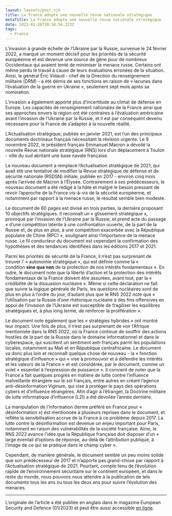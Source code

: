 ```yaml
---
layout: layouts/post.njk
title: La France adopte une nouvelle revue nationale stratégique
metaTitle: La France adopte une nouvelle revue nationale stratégique
date: 2023-01-26T20:58:54.223Z
tags:
  - France
---
```

L’invasion à grande échelle de l’Ukraine par la Russie, survenue le 24 février 2022, a marqué un moment décisif pour les priorités de la sécurité européenne et est devenue une source de gêne pour de nombreux Occidentaux qui avaient tenté de minimiser la menace russe. Certains ont même perdu le travail à cause de leurs évaluations erronées de la situation. Ainsi, le général Éric Vidaud - chef de la Direction du renseignement militaire (DRM) - a été démis de ses fonctions en raison de « lacunes dans l’évaluation de la guerre en Ukraine », seulement sept mois après sa nomination.

L’invasion a également apporté plus d’incertitude au climat de défense en Europe. Les capacités de renseignement nationales de la France ainsi que ses approches envers la région ont été contraires à l’évaluation américaine avant l’invasion de l’Ukraine par la Russie, et il est par conséquent devenu nécessaire pour la France de s’adapter à la nouvelle réalité.

L’Actualisation stratégique, publiée en janvier 2021, est l’un des principaux documents doctrinaux français nécessitant la révision urgente. Le 9 novembre 2022, le président français Emmanuel Macron a dévoilé la nouvelle Revue nationale stratégique (RNS) lors d’un déplacement à Toulon - ville du sud abritant une base navale française.

Le nouveau document a remplacé l’Actualisation stratégique de 2021, qui avait été une tentative de modifier la Revue stratégique de défense et de sécurité nationale (RSDSN) initiale, publiée en 2017 - environ cinq mois après l’arrivée de Macron à l’Élysée. Contrairement à ses prédécesseurs, le nouveau document a été rédigé à la hâte et malgré le besoin pressant de revoir l’approche de la France vis-à-vis de la sécurité européenne, et notamment par rapport à la menace russe, le résultat semble bien modeste.

Le document de 60 pages est divisé en trois parties, la dernière proposant 10 objectifs stratégiques. Il reconnaît un « glissement stratégique », provoqué par l’invasion de l’Ukraine par la Russie, et prend acte du passage « d’une compétition latente à une confrontation ouverte, de la part de la Russie et, de plus en plus, à une compétition exacerbée avec la République populaire de Chine (RPC) », soulignant ainsi l’importance de la menace russe. Le fil conducteur du document est cependant la confirmation des hypothèses et des tendances identifiées dans les éditions 2017 et 2021.

Parmi les priorités de sécurité de la France, il n’est pas surprenant de trouver l’ « autonomie stratégique », qui est définie comme la « condition **sine qua non** de la protection de nos intérêts fondamentaux ». En outre, le document note que la liberté d’action et la protection des intérêts fondamentaux de la France doivent être assurées, avant tout, par la « crédibilité de la dissuasion nucléaire ». Même si cette déclaration ne fait que suivre la logique générale de Paris, les questions nucléaires sont de plus en plus à l’ordre du jour, d’autant plus que le RNS 2022 note que « l’utilisation par la Russie d’une rhétorique nucléaire à des fins offensives en appui de l’invasion de l’Ukraine est susceptible de fragiliser les équilibres stratégiques et, à plus long terme, de renforcer la prolifération ».

Le document note également que les « stratégies hybrides » ont montré leur impact. Une fois de plus, il n’est pas surprenant de voir l’Afrique mentionnée dans la RNS 2022, où la France continue de souffrir des actions hostiles de la part de la Russie dans le domaine informationnel et dans le cyberespace, qui suscitent un sentiment anti-français parmi les populations locales, notamment au Mali et en République centrafricaine. Le document va donc plus loin et reconnaît quelque chose de nouveau - la « fonction stratégique d’influence » qui « vise à promouvoir et à défendre les intérêts et les valeurs de la France » et est considérée, par le document, comme un volet « essentiel à l’expression de puissance ». Il convient de noter que la France a fait quelques progrès en matière de lutte contre l’influence malveillante étrangère sur le sol français, entre autres en créant l’agence anti-désinformation Viginum, qui vise à protéger le pays des opérations cybers et d’influence étrangères. Afin d’agir à l’étranger, la Doctrine militaire de lutte informatique d’influence (L2I) a été dévoilée l’année dernière.

La manipulation de l’information (terme préféré en France pour « désinformation ») est mentionnée à plusieurs reprises dans le document, et reflète la sensibilisation accrue de la France à ce problème depuis 2017. La lutte contre la désinformation est devenue un enjeu important pour Paris, notamment en raison des vulnérabilités de la société française. Ainsi, le RNS 2022 avance l’idée que la République française doit disposer d’un « large éventail d’options de réponse, au-delà de l’attribution publique, à l’image de ce qui se pratique dans le champ cyber ».

Cependant, de manière générale, le document semble un peu moins solide que son prédécesseur de 2017 et n’apporte pas grand-chose par rapport à l’Actualisation stratégique de 2021. Pourtant, compte tenu de l’évolution rapide de l’environnement sécuritaire sur le continent européen, et dans le reste du monde, nous pouvons nous attendre à la publication de tels documents tous les ans ou tous les deux ans pour suivre l’évolution des menaces.

- - -

L’originale de l’article a été publiée en anglais dans le magazine European Security and Defence (01/2023) et peut être aussi accessible [en ligne](https://euro-sd.com/2023/01/articles/29158/france-adopts-new-national-strategic-review/).